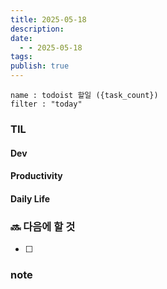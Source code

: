 ```yaml
---
title: 2025-05-18
description: 
date:
  - - 2025-05-18
tags: 
publish: true
---
```


```todoist
name : todoist 할일 ({task_count})
filter : "today"
```

### TIL
#### Dev


#### Productivity


#### Daily Life


### 🔜 다음에 할 것
- [ ] 


### note

